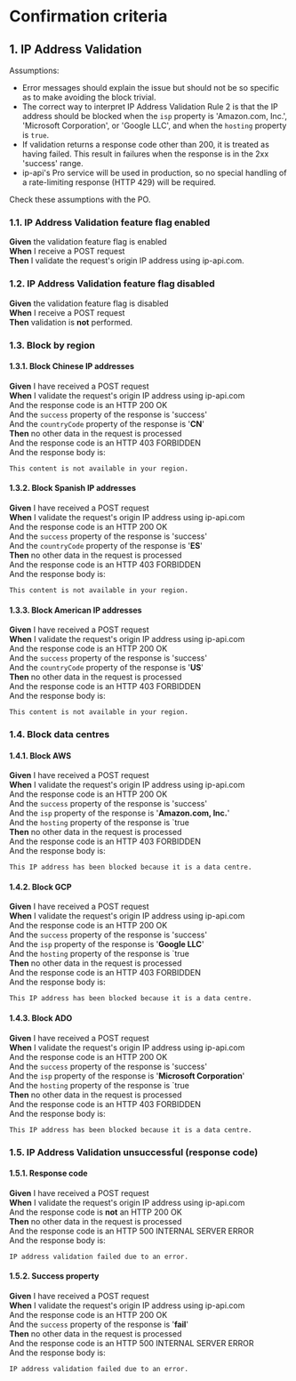 Confirmation criteria
=====================

## 1. IP Address Validation

Assumptions:

* Error messages should explain the issue but should not be so specific as to make avoiding the block trivial.
* The correct way to interpret IP Address Validation Rule 2 is that the IP address should be blocked when the `isp` property is 'Amazon.com, Inc.', 'Microsoft Corporation', or 'Google LLC', and when the `hosting` property is `true`.
* If validation returns a response code other than 200, it is treated as having failed. This result in failures when the response is in the 2xx 'success' range.
* ip-api's Pro service will be used in production, so no special handling of a rate-limiting response (HTTP 429) will be required.

Check these assumptions with the PO.

### 1.1. IP Address Validation feature flag enabled

**Given** the validation feature flag is enabled \
**When** I receive a POST request \
**Then** I validate the request's origin IP address using ip-api.com.

### 1.2. IP Address Validation feature flag disabled

**Given** the validation feature flag is disabled \
**When** I receive a POST request \
**Then** validation is **not** performed.


### 1.3. Block by region

#### 1.3.1. Block Chinese IP addresses

**Given** I have received a POST request \
**When** I validate the request's origin IP address using ip-api.com \
And the response code is an HTTP 200 OK \
And the `success` property of the response is 'success' \
And the `countryCode` property of the response is '**CN**' \
**Then** no other data in the request is processed \
And the response code is an HTTP 403 FORBIDDEN \
And the response body is:

    This content is not available in your region.

#### 1.3.2. Block Spanish IP addresses

**Given** I have received a POST request \
**When** I validate the request's origin IP address using ip-api.com \
And the response code is an HTTP 200 OK \
And the `success` property of the response is 'success' \
And the `countryCode` property of the response is '**ES**' \
**Then** no other data in the request is processed \
And the response code is an HTTP 403 FORBIDDEN \
And the response body is:

    This content is not available in your region.

#### 1.3.3. Block American IP addresses

**Given** I have received a POST request \
**When** I validate the request's origin IP address using ip-api.com \
And the response code is an HTTP 200 OK \
And the `success` property of the response is 'success' \
And the `countryCode` property of the response is '**US**' \
**Then** no other data in the request is processed \
And the response code is an HTTP 403 FORBIDDEN \
And the response body is:

    This content is not available in your region.


### 1.4. Block data centres

#### 1.4.1. Block AWS

**Given** I have received a POST request \
**When** I validate the request's origin IP address using ip-api.com \
And the response code is an HTTP 200 OK \
And the `success` property of the response is 'success' \
And the `isp` property of the response is '**Amazon.com, Inc.**' \
And the `hosting` property of the response is `true \
**Then** no other data in the request is processed \
And the response code is an HTTP 403 FORBIDDEN \
And the response body is:

    This IP address has been blocked because it is a data centre.

#### 1.4.2. Block GCP

**Given** I have received a POST request \
**When** I validate the request's origin IP address using ip-api.com \
And the response code is an HTTP 200 OK \
And the `success` property of the response is 'success' \
And the `isp` property of the response is '**Google LLC**' \
And the `hosting` property of the response is `true \
**Then** no other data in the request is processed \
And the response code is an HTTP 403 FORBIDDEN \
And the response body is:

    This IP address has been blocked because it is a data centre.

#### 1.4.3. Block ADO

**Given** I have received a POST request \
**When** I validate the request's origin IP address using ip-api.com \
And the response code is an HTTP 200 OK \
And the `success` property of the response is 'success' \
And the `isp` property of the response is '**Microsoft Corporation**' \
And the `hosting` property of the response is `true \
**Then** no other data in the request is processed \
And the response code is an HTTP 403 FORBIDDEN \
And the response body is:

    This IP address has been blocked because it is a data centre.


### 1.5. IP Address Validation unsuccessful (response code)

#### 1.5.1. Response code

**Given** I have received a POST request \
**When** I validate the request's origin IP address using ip-api.com \
And the response code is **not** an HTTP 200 OK \
**Then** no other data in the request is processed \
And the response code is an HTTP 500 INTERNAL SERVER ERROR \
And the response body is:

    IP address validation failed due to an error.

#### 1.5.2. Success property

**Given** I have received a POST request \
**When** I validate the request's origin IP address using ip-api.com \
And the response code is an HTTP 200 OK \
And the `success` property of the response is '**fail**' \
**Then** no other data in the request is processed \
And the response code is an HTTP 500 INTERNAL SERVER ERROR \
And the response body is:

    IP address validation failed due to an error.

